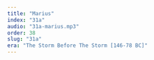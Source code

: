 ```yaml
---
title: "Marius"
index: "31a"
audio: "31a-marius.mp3"
order: 38
slug: "31a"
era: "The Storm Before The Storm [146-78 BC]"
---
```



